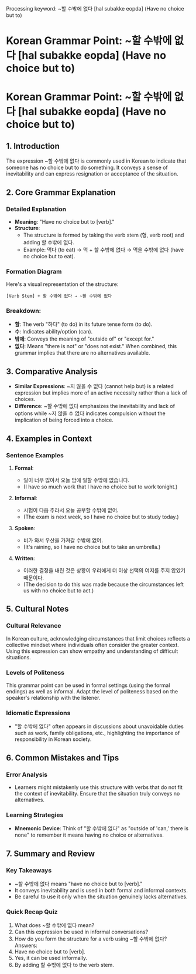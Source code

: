 Processing keyword: ~할 수밖에 없다 [hal subakke eopda] (Have no choice but to)
# Korean Grammar Point: ~할 수밖에 없다 [hal subakke eopda] (Have no choice but to)
# Korean Grammar Point: ~할 수밖에 없다 [hal subakke eopda] (Have no choice but to)
## 1. Introduction
The expression ~할 수밖에 없다 is commonly used in Korean to indicate that someone has no choice but to do something. It conveys a sense of inevitability and can express resignation or acceptance of the situation.
## 2. Core Grammar Explanation
### Detailed Explanation
- **Meaning**: "Have no choice but to [verb]."
- **Structure**: 
  - The structure is formed by taking the verb stem (형, verb root) and adding 할 수밖에 없다.
  - Example: 먹다 (to eat) → 먹 + 할 수밖에 없다 → 먹을 수밖에 없다 (have no choice but to eat).
### Formation Diagram
Here's a visual representation of the structure:
```
[Verb Stem] + 할 수밖에 없다 → ~할 수밖에 없다
```
### Breakdown:
- **할**: The verb "하다" (to do) in its future tense form (to do).
- **수**: Indicates ability/option (can).
- **밖에**: Conveys the meaning of "outside of" or "except for."
- **없다**: Means "there is not" or "does not exist."
When combined, this grammar implies that there are no alternatives available.
## 3. Comparative Analysis
- **Similar Expressions**: ~지 않을 수 없다 (cannot help but) is a related expression but implies more of an active necessity rather than a lack of choices.
- **Difference**: ~할 수밖에 없다 emphasizes the inevitability and lack of options while ~지 않을 수 없다 indicates compulsion without the implication of being forced into a choice.
## 4. Examples in Context
### Sentence Examples
1. **Formal**: 
   - 일이 너무 많아서 오늘 밤에 일할 수밖에 없습니다.
   - (I have so much work that I have no choice but to work tonight.)
   
2. **Informal**: 
   - 시험이 다음 주라서 오늘 공부할 수밖에 없어.
   - (The exam is next week, so I have no choice but to study today.)
   
3. **Spoken**: 
   - 비가 와서 우산을 가져갈 수밖에 없어.
   - (It's raining, so I have no choice but to take an umbrella.)
4. **Written**: 
   - 이러한 결정을 내린 것은 상황이 우리에게 더 이상 선택의 여지를 주지 않았기 때문이다. 
   - (The decision to do this was made because the circumstances left us with no choice but to act.)
## 5. Cultural Notes
### Cultural Relevance
In Korean culture, acknowledging circumstances that limit choices reflects a collective mindset where individuals often consider the greater context. Using this expression can show empathy and understanding of difficult situations.
### Levels of Politeness
This grammar point can be used in formal settings (using the formal endings) as well as informal. Adapt the level of politeness based on the speaker's relationship with the listener.
### Idiomatic Expressions
- "할 수밖에 없다" often appears in discussions about unavoidable duties such as work, family obligations, etc., highlighting the importance of responsibility in Korean society.
## 6. Common Mistakes and Tips
### Error Analysis
- Learners might mistakenly use this structure with verbs that do not fit the context of inevitability. Ensure that the situation truly conveys no alternatives.
  
### Learning Strategies
- **Mnemonic Device**: Think of "할 수밖에 없다" as "outside of 'can,' there is none" to remember it means having no choice or alternatives.
## 7. Summary and Review
### Key Takeaways
- ~할 수밖에 없다 means "have no choice but to [verb]."
- It conveys inevitability and is used in both formal and informal contexts.
- Be careful to use it only when the situation genuinely lacks alternatives.
### Quick Recap Quiz
1. What does ~할 수밖에 없다 mean?
2. Can this expression be used in informal conversations?
3. How do you form the structure for a verb using ~할 수밖에 없다?
Answers:
1. Have no choice but to [verb].
2. Yes, it can be used informally.
3. By adding 할 수밖에 없다 to the verb stem.
